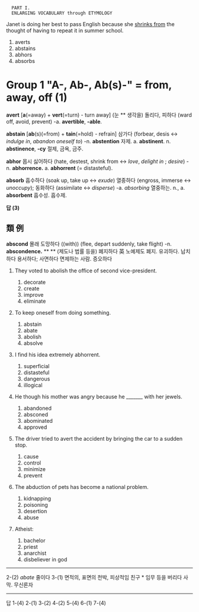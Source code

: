       PART I.
      ENLARGING VOCABULARY through ETYMOLOGY

 Janet is doing her best to pass English because she <ins>shrinks from</ins> the thought of having to repeat it in summer school.

1. averts
2. abstains
3. abhors
4. absorbs

# Group 1 "A-, Ab-, Ab(s)-" = from, away, off (1)
      
**avert** [**a**(=away) + **vert**(=turn) - turn away]
  (눈 ** 생각을) 돌리다, 피하다 (ward off, avoid, prevent) -a. **avertible**, **-able**.

**abstain** [**ab**(s)(=from) + **tain**(=hold) - refrain]
  삼가다 (forbear, desis <-> *indulge in*, *abandon oneself to*) -n. **abstention** 자제. a. **abstinent**. n. **abstinence**, **-cy** 절제, 금욕, 금주.
  
**abhor**
  몹시 싫어하다 (hate, destest, shrink from <-> *love*, *delight in* ; *desire*) -n. **abhorrence.** a. **abhorrent** (= distasteful).
  
**absorb**
  흡수하다 (soak up, take up <-> *exude*) 열중하다 (engross, immerse <-> *unoccupy*); 동화하다 (assimilate <-> *disperse*) -a. *absorbing* 열중하는. n., a. **absorbent** 흡수성. 흡수제. 

**답 (3)**

## 類    例

**abscond** 몰래 도망하다 ((with)) (flee, depart suddenly, take flight) -n. **abscondence.** 
** ** (제도나 법률 등을) 폐지하다 
英 노예제도 폐지.
유괴하다. 납치하다
용서하다; 사면하다 면제하는 사람.
증오하다

1. They voted to abolish the office of second vice-president.
    1. decorate
    2. create
    3. improve
    4. eliminate

2. To keep oneself from doing something.
    1. abstain
    2. abate
    3. abolish
    4. absolve

3. I find his idea extremely abhorrent.
    1. superficial
    2. distasteful
    3. dangerous
    4. illogical

4. He though his mother was angry because he _______ with her jewels.
    1. abandoned
    2. absconed
    3. abominated
    4. approved

5. The driver tried to avert the accident by bringing the car to a sudden stop.
    1. cause
    2. control
    3. minimize
    4. prevent

6. The abduction of pets has become a national problem.
    1. kidnapping
    2. poisoning
    3. desertion
    4. abuse

7. Atheist:
    1. bachelor
    2. priest
    3. anarchist
    4. disbeliever in god
  
----

2-(2) *abate* 줄이다
3-(1) 면적의, 표면의 천박, 피상적임
친구 * 임무 등을 버리다 사막.
무신론자

----

답 1-(4) 2-(1) 3-(2) 4-(2) 5-(4) 6-(1) 7-(4)

